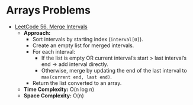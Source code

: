 # Arrays Problems

- [LeetCode 56. Merge Intervals](https://leetcode.com/problems/merge-intervals)  
  - **Approach:**  
    - Sort intervals by starting index (`interval[0]`).
    - Create an empty list for merged intervals.
    - For each interval:
      - If the list is empty OR current interval’s start > last interval’s end → add interval directly.
      - Otherwise, merge by updating the end of the last interval to `max(current end, last end)`.
    - Return the list converted to an array.
  - **Time Complexity:** O(n log n)
  - **Space Complexity:** O(n)

